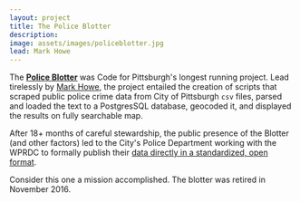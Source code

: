```yaml
---
layout: project
title: The Police Blotter
description: 
image: assets/images/policeblotter.jpg
lead: Mark Howe
---
```


The [**Police Blotter**](https://codeforpittsburgh.github.io/PoliceBlotterDaily) was Code for Pittsburgh's longest running project. Lead tirelessly by [Mark Howe](https://twitter.com/mhowe0422), the project entailed the creation of scripts that scraped public police crime data from City of Pittsburgh `csv` files, parsed and loaded the text to a PostgresSQL database, geocoded it, and displayed the results on fully searchable map.

After 18+ months of careful stewardship, the public presence of the Blotter (and other factors) led to the City's Police Department working with the WPRDC to formally publish their [data directly in a standardized, open format](http://wprdc.org/crime/). 

Consider this one a mission accomplished. The blotter was retired in November 2016.
